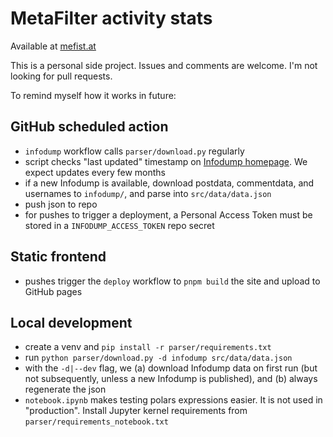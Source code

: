 # MetaFilter activity stats

Available at [mefist.at](https://mefist.at/)

This is a personal side project. Issues and comments are welcome. I'm not looking for pull requests.

To remind myself how it works in future:

## GitHub scheduled action

- `infodump` workflow calls `parser/download.py` regularly
- script checks "last updated" timestamp on [Infodump homepage](https://stuff.metafilter.com/infodump/). We expect updates every few months
- if a new Infodump is available, download postdata, commentdata, and usernames to `infodump/`, and parse into `src/data/data.json`
- push json to repo
- for pushes to trigger a deployment, a Personal Access Token must be stored in a `INFODUMP_ACCESS_TOKEN` repo secret

## Static frontend

- pushes trigger the `deploy` workflow to `pnpm build` the site and upload to GitHub pages

## Local development

- create a venv and `pip install -r parser/requirements.txt`
- run `python parser/download.py -d infodump src/data/data.json`
- with the `-d|--dev` flag, we (a) download Infodump data on first run (but not subsequently, unless a new Infodump is published), and (b) always regenerate the json
- `notebook.ipynb` makes testing polars expressions easier. It is not used in "production". Install Jupyter kernel requirements from `parser/requirements_notebook.txt`
